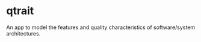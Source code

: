 # qtrait
An app to model the features and quality characteristics of software/system architectures.
